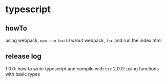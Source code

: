 # typescript

## howTo

using webpack, `npm run build`
w/out webpack, `tsc` and run the index.html

## release log
1.0.0: how to write typescript and compile with `tsc`
2.0.0: using functions with basic types

